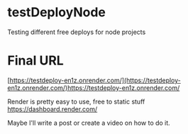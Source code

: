 # testDeployNode
Testing different free deploys for node projects

# Final URL
[https://testdeploy-en1z.onrender.com/](https://testdeploy-en1z.onrender.com/)https://testdeploy-en1z.onrender.com/

Render is pretty easy to use, free to static stuff 
https://dashboard.render.com/

Maybe I'll write a post or create a video on how to do it.
